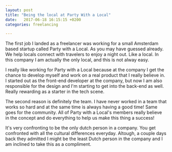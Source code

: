 ```yaml
---
layout: post
title: "Being the local at Party With a Local"
date:   2017-06-18 16:15:15 +0200
categories: freelancing

---
```

The first job I landed as a freelancer was working for a small Amsterdam based startup called Party with a Local. As you may have guessed already. We help locals connect with travelers to enjoy a night out. Like a local. In this company I am actually the only local, and this is not alway easy.

I really like working for Party with a Local because at the company I get the chance to develop myself and work on a real product that I really believe in. I started out as the front-end developer at the company, but now I am also responsible for the design and I'm starting to get into the back-end as well. Really rewarding as a starter in the tech scene.

The second reason is definitely the team. I have never worked in a team that works so hard and at the same time is always having a good time! 
Same goes for the community. All of Party with a Local's members really believe in the concept and do everything to help us make this thing a success!

It's very confronting to be the only dutch person in a company. You get confronted with all the cultural differences everyday. Altough, a couple days back they admitted I might be the least Dutch person in the company and I am inclined to take this as a compliment.